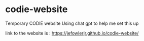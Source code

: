 # codie-website
Temporary CODIE website
Using chat gpt to help me set this up

link to the website is : https://jefowlerjr.github.io/codie-website/
